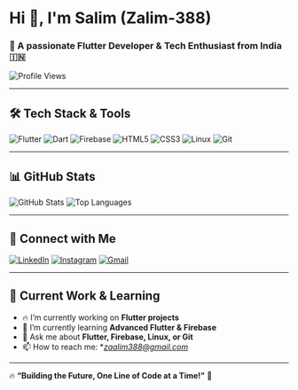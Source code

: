 # Hi 👋, I'm Salim (Zalim-388)
### 🚀 A passionate **Flutter Developer & Tech Enthusiast** from India 🇮🇳  

![Profile Views](https://komarev.com/ghpvc/?username=zalim-388&label=Profile%20views&color=0e75b6&style=flat)

---

## 🛠 **Tech Stack & Tools**
![Flutter](https://img.shields.io/badge/-Flutter-02569B?style=flat&logo=flutter&logoColor=white)
![Dart](https://img.shields.io/badge/-Dart-0175C2?style=flat&logo=dart&logoColor=white)
![Firebase](https://img.shields.io/badge/-Firebase-FFCA28?style=flat&logo=firebase&logoColor=black)
![HTML5](https://img.shields.io/badge/-HTML5-E34F26?style=flat&logo=html5&logoColor=white)
![CSS3](https://img.shields.io/badge/-CSS3-1572B6?style=flat&logo=css3)
![Linux](https://img.shields.io/badge/-Linux-FCC624?style=flat&logo=linux&logoColor=black)
![Git](https://img.shields.io/badge/-Git-F05032?style=flat&logo=git&logoColor=white)

---

## 📊 **GitHub Stats**
![GitHub Stats](https://github-readme-stats.vercel.app/api?username=zalim-388&show_icons=true&theme=radical)
![Top Languages](https://github-readme-stats.vercel.app/api/top-langs/?username=zalim-388&layout=compact&theme=radical)

---

## 🔗 **Connect with Me**
[![LinkedIn](https://img.shields.io/badge/-LinkedIn-blue?style=flat&logo=linkedin)](https://www.linkedin.com/in/zalim388/)
[![Instagram](https://img.shields.io/badge/-Instagram-E4405F?style=flat&logo=instagram&logoColor=white)](https://www.instagram.com/zaliiim__?igsh=emg5NTZ3Z3pjNGkz)
[![Gmail](https://img.shields.io/badge/-Gmail-D14836?style=flat&logo=gmail&logoColor=white)](mailto:zaalim388@gmail.com)

---

## 🚀 **Current Work & Learning**
- 🔥 I’m currently working on **Flutter projects**
- 🌱 I’m currently learning **Advanced Flutter & Firebase**
- 💬 Ask me about **Flutter, Firebase, Linux, or Git**
- 📫 How to reach me: **zaalim388@gmail.com*

---

🔥 **“Building the Future, One Line of Code at a Time!”** 🚀

